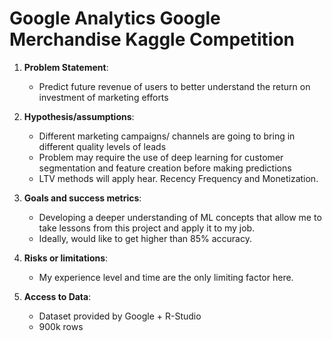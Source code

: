 # Google Analytics Google Merchandise Kaggle Competition

1. **Problem Statement**:
    - Predict future revenue of users to better understand the return on investment of marketing efforts


2. **Hypothesis/assumptions**:
    -  Different marketing campaigns/ channels are going to bring in different quality levels of leads
    -  Problem may require the use of deep learning for customer segmentation and feature creation before making predictions
    -  LTV methods will apply hear. Recency Frequency and Monetization. 


3. **Goals and success metrics**:
    - Developing a deeper understanding of ML concepts that allow me to take lessons from this project and apply it to my job. 
    - Ideally, would like to get higher than 85% accuracy. 


4. **Risks or limitations**:
    - My experience level and time are the only limiting factor here.


5. **Access to Data**:
    - Dataset provided by Google + R-Studio
    - 900k rows

